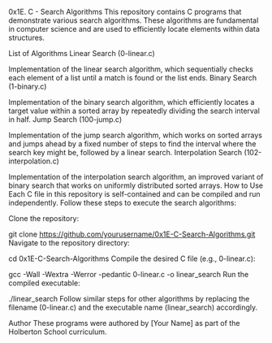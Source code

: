 0x1E. C - Search Algorithms
This repository contains C programs that demonstrate various search algorithms. These algorithms are fundamental in computer science and are used to efficiently locate elements within data structures.

List of Algorithms
Linear Search (0-linear.c)

Implementation of the linear search algorithm, which sequentially checks each element of a list until a match is found or the list ends.
Binary Search (1-binary.c)

Implementation of the binary search algorithm, which efficiently locates a target value within a sorted array by repeatedly dividing the search interval in half.
Jump Search (100-jump.c)

Implementation of the jump search algorithm, which works on sorted arrays and jumps ahead by a fixed number of steps to find the interval where the search key might be, followed by a linear search.
Interpolation Search (102-interpolation.c)

Implementation of the interpolation search algorithm, an improved variant of binary search that works on uniformly distributed sorted arrays.
How to Use
Each C file in this repository is self-contained and can be compiled and run independently. Follow these steps to execute the search algorithms:

Clone the repository:

git clone https://github.com/yourusername/0x1E-C-Search-Algorithms.git
Navigate to the repository directory:

cd 0x1E-C-Search-Algorithms
Compile the desired C file (e.g., 0-linear.c):

gcc -Wall -Wextra -Werror -pedantic 0-linear.c -o linear_search
Run the compiled executable:

./linear_search
Follow similar steps for other algorithms by replacing the filename (0-linear.c) and the executable name (linear_search) accordingly.

Author
These programs were authored by [Your Name] as part of the Holberton School curriculum.

